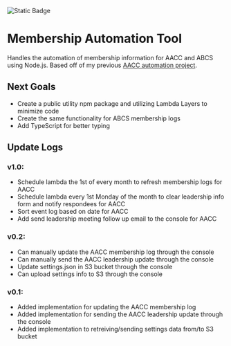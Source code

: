 ![Static Badge](https://img.shields.io/badge/version-1.0-blue)
# Membership Automation Tool

Handles the automation of membership information for AACC and ABCS using Node.js. Based off of my previous [AACC automation project](https://github.com/cloudydaiyz/aacc-membership-log).

## Next Goals
- Create a public utility npm package and utilizing Lambda Layers to minimize code
- Create the same functionality for ABCS membership logs
- Add TypeScript for better typing

## Update Logs
### v1.0:
- Schedule lambda the 1st of every month to refresh membership logs for AACC
- Schedule lambda every 1st Monday of the month to clear leadership info form and notify respondees for AACC
- Sort event log based on date for AACC
- Add send leadership meeting follow up email to the console for AACC

### v0.2:
- Can manually update the AACC membership log through the console
- Can manually send the AACC leadership update through the console
- Update settings.json in S3 bucket through the console
- Can upload settings info to S3 through the console

### v0.1:
- Added implementation for updating the AACC membership log
- Added implementation for sending the AACC leadership update through the console
- Added implementation to retreiving/sending settings data from/to S3 bucket
